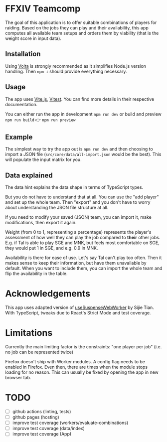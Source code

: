 # FFXIV Teamcomp

The goal of this application is to offer suitable combinations of players for raiding. Based on the jobs they can play and their availability, this app computes all available team setups and orders them by viability (that is the weight score in input data).

## Installation

Using [Volta](https://volta.sh/) is strongly recommended as it simplifies Node.js version handling. Then `npm i` should provide everything necessary.

## Usage

The app uses [Vite.js](https://vitejs.dev), [Vitest](https://vitest.dev). You can find more details in their respective documentation.

You can either run the app in development `npm run dev`
or build and preview `npm run build` 👉 `npm run preview`

## Example

The simplest way to try the app out is `npm run dev` and then choosing to import a JSON file (`src/core/data/all-import.json` would be the best). This will populate the input matrix for you.

## Data explained

The data hint explains the data shape in terms of TypeScript types.

But you do not have to understand that at all. You can use the "add player" and set up the whole team. Then "export" and you don't have to worry about understanding the JSON file structure at all.

If you need to modify your saved (JSON) team, you can import it, make modifications, then export it again.

Weight (from 0 to 1, representing a percentage) represents the player's assessment of how well they can play the job compared to **their** other jobs. E.g. if Tal is able to play SGE and MNK, but feels most comfortable on SGE, they would put 1 in SGE, and e.g. 0.9 in MNK.

Availability is there for ease of use. Let's say Tal can't play too often. Then it makes sense to keep their information, but have them unavailable by default. When you want to include them, you can import the whole team and flip the availability in the table.

# Acknowledgements

This app uses adapted version of [useSuspenseWebWorker](https://github.com/tiansijie/useSuspenseWebWorker) by Sijie Tian. With TypeScript, tweaks due to React's Strict Mode and test coverage.

# Limitations

Currently the main limiting factor is the constraints: "one player per job" (i.e. no job can be represented twice)

Firefox doesn't ship with Worker modules. A config flag needs to be enabled in Firefox. Even then, there are times when the module stops loading for no reason. This can usually be fixed by opening the app in new browser tab.

# TODO

- [ ] github actions (linting, tests)
- [ ] github pages (hosting)
- [ ] improve test coverage (workers/evaluate-combinations)
- [ ] improve test coverage (data/index)
- [ ] improve test coverage (App)
